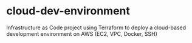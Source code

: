 # cloud-dev-environment
Infrastructure as Code project using Terraform to deploy a cloud-based development environment on AWS (EC2, VPC, Docker, SSH)
